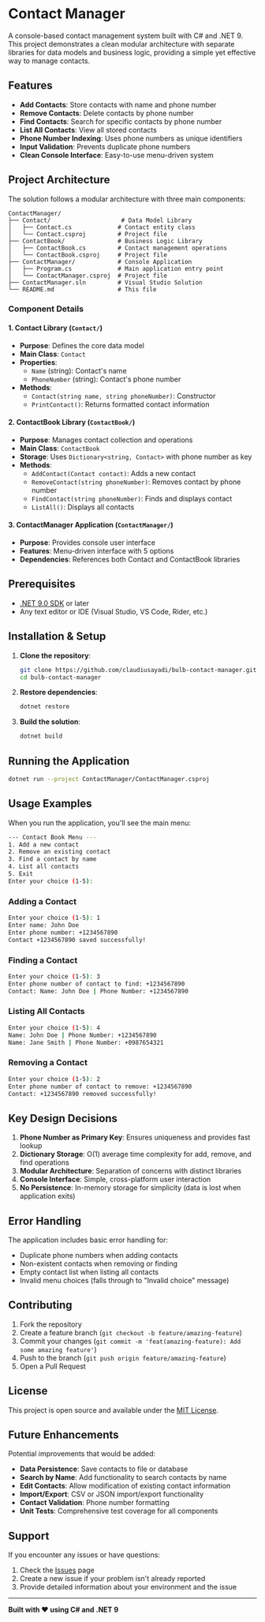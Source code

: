 # Contact Manager

A console-based contact management system built with C# and .NET 9. This project demonstrates a clean modular architecture with separate libraries for data models and business logic, providing a simple yet effective way to manage contacts.

## Features

- **Add Contacts**: Store contacts with name and phone number
- **Remove Contacts**: Delete contacts by phone number
- **Find Contacts**: Search for specific contacts by phone number
- **List All Contacts**: View all stored contacts
- **Phone Number Indexing**: Uses phone numbers as unique identifiers
- **Input Validation**: Prevents duplicate phone numbers
- **Clean Console Interface**: Easy-to-use menu-driven system

## Project Architecture

The solution follows a modular architecture with three main components:

```tree
ContactManager/
├── Contact/                    # Data Model Library
│   ├── Contact.cs             # Contact entity class
│   └── Contact.csproj         # Project file
├── ContactBook/               # Business Logic Library
│   ├── ContactBook.cs         # Contact management operations
│   └── ContactBook.csproj     # Project file
├── ContactManager/            # Console Application
│   ├── Program.cs             # Main application entry point
│   └── ContactManager.csproj  # Project file
├── ContactManager.sln         # Visual Studio Solution
└── README.md                  # This file
```

### Component Details

#### 1. Contact Library (`Contact/`)

- **Purpose**: Defines the core data model
- **Main Class**: `Contact`
- **Properties**:
  - `Name` (string): Contact's name
  - `PhoneNumber` (string): Contact's phone number
- **Methods**:
  - `Contact(string name, string phoneNumber)`: Constructor
  - `PrintContact()`: Returns formatted contact information

#### 2. ContactBook Library (`ContactBook/`)

- **Purpose**: Manages contact collection and operations
- **Main Class**: `ContactBook`
- **Storage**: Uses `Dictionary<string, Contact>` with phone number as key
- **Methods**:
  - `AddContact(Contact contact)`: Adds a new contact
  - `RemoveContact(string phoneNumber)`: Removes contact by phone number
  - `FindContact(string phoneNumber)`: Finds and displays contact
  - `ListAll()`: Displays all contacts

#### 3. ContactManager Application (`ContactManager/`)

- **Purpose**: Provides console user interface
- **Features**: Menu-driven interface with 5 options
- **Dependencies**: References both Contact and ContactBook libraries

## Prerequisites

- [.NET 9.0 SDK](https://dotnet.microsoft.com/download/dotnet/9.0) or later
- Any text editor or IDE (Visual Studio, VS Code, Rider, etc.)

## Installation & Setup

1. **Clone the repository**:

   ```bash
   git clone https://github.com/claudiusayadi/bulb-contact-manager.git
   cd bulb-contact-manager
   ```

2. **Restore dependencies**:

   ```bash
   dotnet restore
   ```

3. **Build the solution**:

   ```bash
   dotnet build
   ```

## Running the Application

```bash
dotnet run --project ContactManager/ContactManager.csproj
```

## Usage Examples

When you run the application, you'll see the main menu:

```bash
--- Contact Book Menu ---
1. Add a new contact
2. Remove an existing contact
3. Find a contact by name
4. List all contacts
5. Exit
Enter your choice (1-5):
```

### Adding a Contact

```bash
Enter your choice (1-5): 1
Enter name: John Doe
Enter phone number: +1234567890
Contact +1234567890 saved successfully!
```

### Finding a Contact

```bash
Enter your choice (1-5): 3
Enter phone number of contact to find: +1234567890
Contact: Name: John Doe | Phone Number: +1234567890
```

### Listing All Contacts

```bash
Enter your choice (1-5): 4
Name: John Doe | Phone Number: +1234567890
Name: Jane Smith | Phone Number: +0987654321
```

### Removing a Contact

```bash
Enter your choice (1-5): 2
Enter phone number of contact to remove: +1234567890
Contact: +1234567890 removed successfully!
```

## Key Design Decisions

1. **Phone Number as Primary Key**: Ensures uniqueness and provides fast lookup
2. **Dictionary Storage**: O(1) average time complexity for add, remove, and find operations
3. **Modular Architecture**: Separation of concerns with distinct libraries
4. **Console Interface**: Simple, cross-platform user interaction
5. **No Persistence**: In-memory storage for simplicity (data is lost when application exits)

## Error Handling

The application includes basic error handling for:

- Duplicate phone numbers when adding contacts
- Non-existent contacts when removing or finding
- Empty contact list when listing all contacts
- Invalid menu choices (falls through to "Invalid choice" message)

## Contributing

1. Fork the repository
2. Create a feature branch (`git checkout -b feature/amazing-feature`)
3. Commit your changes (`git commit -m 'feat(amazing-feature): Add some amazing feature'`)
4. Push to the branch (`git push origin feature/amazing-feature`)
5. Open a Pull Request

## License

This project is open source and available under the [MIT License](LICENSE).

## Future Enhancements

Potential improvements that would be added:

- **Data Persistence**: Save contacts to file or database
- **Search by Name**: Add functionality to search contacts by name
- **Edit Contacts**: Allow modification of existing contact information
- **Import/Export**: CSV or JSON import/export functionality
- **Contact Validation**: Phone number formatting
- **Unit Tests**: Comprehensive test coverage for all components

## Support

If you encounter any issues or have questions:

1. Check the [Issues](https://github.com/claudiusayadi/bulb-contact-manager/issues) page
2. Create a new issue if your problem isn't already reported
3. Provide detailed information about your environment and the issue

---

**Built with ❤️ using C# and .NET 9**
